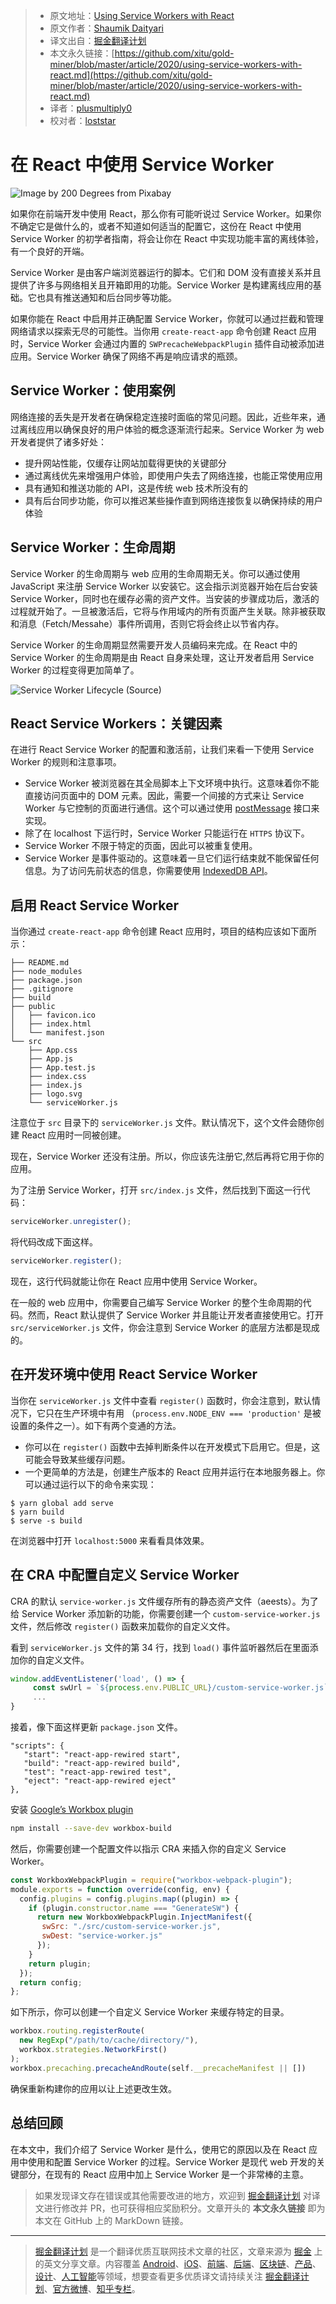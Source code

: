> * 原文地址：[Using Service Workers with React](https://blog.bitsrc.io/using-service-workers-with-react-27a4c5e2d1a9)
> * 原文作者：[Shaumik Daityari](https://medium.com/@ds_mik)
> * 译文出自：[掘金翻译计划](https://github.com/xitu/gold-miner)
> * 本文永久链接：[https://github.com/xitu/gold-miner/blob/master/article/2020/using-service-workers-with-react.md](https://github.com/xitu/gold-miner/blob/master/article/2020/using-service-workers-with-react.md)
> * 译者：[plusmultiply0](https://github.com/plusmultiply0)
> * 校对者：[loststar](https://github.com/loststar)

# 在 React 中使用 Service Worker

![Image by [200 Degrees](https://pixabay.com/users/200degrees-2051452/?utm_source=link-attribution&utm_medium=referral&utm_campaign=image&utm_content=2165376) from [Pixabay](https://pixabay.com/?utm_source=link-attribution&utm_medium=referral&utm_campaign=image&utm_content=2165376)](https://cdn-images-1.medium.com/max/2560/1*WAsSdE5Mh8fHLlDQDVYnSA.png)

如果你在前端开发中使用 React，那么你有可能听说过 Service Worker。如果你不确定它是做什么的，或者不知道如何适当的配置它，这份在 React 中使用 Service Worker 的初学者指南，将会让你在 React 中实现功能丰富的离线体验，有一个良好的开端。

Service Worker 是由客户端浏览器运行的脚本。它们和 DOM 没有直接关系并且提供了许多与网络相关且开箱即用的功能。Service Worker 是构建离线应用的基础。它也具有推送通知和后台同步等功能。

如果你能在 React 中启用并正确配置 Service Worker，你就可以通过拦截和管理网络请求以探索无尽的可能性。当你用 `create-react-app` 命令创建 React 应用时，Service Worker 会通过内置的 `SWPrecacheWebpackPlugin` 插件自动被添加进应用。Service Worker 确保了网络不再是响应请求的瓶颈。

## Service Worker：使用案例

网络连接的丢失是开发者在确保稳定连接时面临的常见问题。因此，近些年来，通过离线应用以确保良好的用户体验的概念逐渐流行起来。Service Worker 为 web 开发者提供了诸多好处：

* 提升网站性能，仅缓存让网站加载得更快的关键部分
* 通过离线优先来增强用户体验，即使用户失去了网络连接，也能正常使用应用
* 具有通知和推送功能的 API，这是传统 web 技术所没有的
* 具有后台同步功能，你可以推迟某些操作直到网络连接恢复以确保持续的用户体验

## Service Worker：生命周期

Service Worker 的生命周期与 web 应用的生命周期无关。你可以通过使用 JavaScript 来注册 Service Worker 以安装它。这会指示浏览器开始在后台安装 Service Worker，同时也在缓存必需的资产文件。当安装的步骤成功后，激活的过程就开始了。一旦被激活后，它将与作用域内的所有页面产生关联。除非被获取和消息（Fetch/Messahe）事件所调用，否则它将会终止以节省内存。

Service Worker 的生命周期显然需要开发人员编码来完成。在 React 中的 Service Worker 的生命周期是由 React 自身来处理，这让开发者启用 Service Worker 的过程变得更加简单了。

![Service Worker Lifecycle ([Source](https://developers.google.com/web/fundamentals/primers/service-workers))](https://cdn-images-1.medium.com/max/2000/1*HUnu3nbBSq2lDoOSllBkiA.png)

## React Service Workers：关键因素

在进行 React Service Worker 的配置和激活前，让我们来看一下使用 Service Worker 的规则和注意事项。

* Service Worker 被浏览器在其全局脚本上下文环境中执行。这意味着你不能直接访问页面中的 DOM 元素。因此，需要一个间接的方式来让 Service Worker 与它控制的页面进行通信。这个可以通过使用 [postMessage](https://developer.mozilla.org/en-US/docs/Web/API/Client/postMessage) 接口来实现。
* 除了在 localhost 下运行时，Service Worker 只能运行在 `HTTPS` 协议下。
* Service Worker 不限于特定的页面，因此可以被重复使用。
* Service Worker 是事件驱动的。这意味着一旦它们运行结束就不能保留任何信息。为了访问先前状态的信息，你需要使用 [IndexedDB API](https://developer.mozilla.org/en-US/docs/Web/API/IndexedDB_API)。

## 启用 React Service Worker

当你通过 `create-react-app` 命令创建 React 应用时，项目的结构应该如下面所示：

```
├── README.md
├── node_modules
├── package.json
├── .gitignore
├── build
├── public
│   ├── favicon.ico
│   ├── index.html
│   └── manifest.json
└── src
    ├── App.css
    ├── App.js
    ├── App.test.js
    ├── index.css
    ├── index.js
    ├── logo.svg
    └── serviceWorker.js
```

注意位于 `src` 目录下的 `serviceWorker.js` 文件。默认情况下，这个文件会随你创建 React 应用时一同被创建。

现在，Service Worker 还没有注册。所以，你应该先注册它,然后再将它用于你的应用。

为了注册 Service Worker，打开 `src/index.js` 文件，然后找到下面这一行代码：

```js
serviceWorker.unregister();
```

将代码改成下面这样。

```js
serviceWorker.register();
```

现在，这行代码就能让你在 React 应用中使用 Service Worker。

在一般的 web 应用中，你需要自己编写 Service Worker 的整个生命周期的代码。然而，React 默认提供了 Service Worker 并且能让开发者直接使用它。打开 `src/serviceWorker.js` 文件，你会注意到 Service Worker 的底层方法都是现成的。

## 在开发环境中使用 React Service Worker

当你在 `serviceWorker.js` 文件中查看 `register()` 函数时，你会注意到，默认情况下，它只在生产环境中有用 （`process.env.NODE_ENV === 'production'` 是被设置的条件之一）。如下有两个变通的方法。

* 你可以在 `register()` 函数中去掉判断条件以在开发模式下启用它。但是，这可能会导致某些缓存问题。
* 一个更简单的方法是，创建生产版本的 React 应用并运行在本地服务器上。你可以通过运行以下的命令来实现：

```
$ yarn global add serve
$ yarn build
$ serve -s build
```

在浏览器中打开 `localhost:5000` 来看看具体效果。

## 在 CRA 中配置自定义 Service Worker

CRA 的默认 `service-worker.js` 文件缓存所有的静态资产文件（aeests）。为了给 Service Worker 添加新的功能，你需要创建一个 `custom-service-worker.js` 文件，然后修改 `register()` 函数来加载你的自定义文件。

看到 `serviceWorker.js` 文件的第 34 行，找到 `load()` 事件监听器然后在里面添加你的自定义文件。

```js
window.addEventListener('load', () => {
     const swUrl = `${process.env.PUBLIC_URL}/custom-service-worker.js`;
     ...
}
```

接着，像下面这样更新 `package.json` 文件。

```
"scripts": {
   "start": "react-app-rewired start",
   "build": "react-app-rewired build",
   "test": "react-app-rewired test",
   "eject": "react-app-rewired eject"
},
```

安装 [Google’s Workbox plugin](https://developers.google.com/web/tools/workbox/guides/codelabs/webpack)

```bash
npm install --save-dev workbox-build
```

然后，你需要创建一个配置文件以指示 CRA 来插入你的自定义 Service Worker。

```js
const WorkboxWebpackPlugin = require("workbox-webpack-plugin");
module.exports = function override(config, env) {
  config.plugins = config.plugins.map((plugin) => {
    if (plugin.constructor.name === "GenerateSW") {
      return new WorkboxWebpackPlugin.InjectManifest({
       swSrc: "./src/custom-service-worker.js",
       swDest: "service-worker.js"
      });
    }
    return plugin;
  });
  return config;
};
```

如下所示，你可以创建一个自定义 Service Worker 来缓存特定的目录。

```js
workbox.routing.registerRoute(
  new RegExp("/path/to/cache/directory/"),
  workbox.strategies.NetworkFirst()
);
workbox.precaching.precacheAndRoute(self.__precacheManifest || [])
```

确保重新构建你的应用以让上述更改生效。

## 总结回顾

在本文中，我们介绍了 Service Worker 是什么，使用它的原因以及在 React 应用中使用和配置 Service Worker 的过程。Service Worker 是现代 web 开发的关键部分，在现有的 React 应用中加上  Service Worker 是一个非常棒的主意。

> 如果发现译文存在错误或其他需要改进的地方，欢迎到 [掘金翻译计划](https://github.com/xitu/gold-miner) 对译文进行修改并 PR，也可获得相应奖励积分。文章开头的 **本文永久链接** 即为本文在 GitHub 上的 MarkDown 链接。

---

> [掘金翻译计划](https://github.com/xitu/gold-miner) 是一个翻译优质互联网技术文章的社区，文章来源为 [掘金](https://juejin.im) 上的英文分享文章。内容覆盖 [Android](https://github.com/xitu/gold-miner#android)、[iOS](https://github.com/xitu/gold-miner#ios)、[前端](https://github.com/xitu/gold-miner#前端)、[后端](https://github.com/xitu/gold-miner#后端)、[区块链](https://github.com/xitu/gold-miner#区块链)、[产品](https://github.com/xitu/gold-miner#产品)、[设计](https://github.com/xitu/gold-miner#设计)、[人工智能](https://github.com/xitu/gold-miner#人工智能)等领域，想要查看更多优质译文请持续关注 [掘金翻译计划](https://github.com/xitu/gold-miner)、[官方微博](http://weibo.com/juejinfanyi)、[知乎专栏](https://zhuanlan.zhihu.com/juejinfanyi)。
